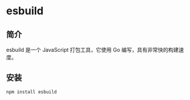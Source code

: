 # esbuild

## 简介

esbuild 是一个 JavaScript 打包工具，它使用 Go 编写，具有非常快的构建速度。

## 安装

```bash
npm install esbuild
```
